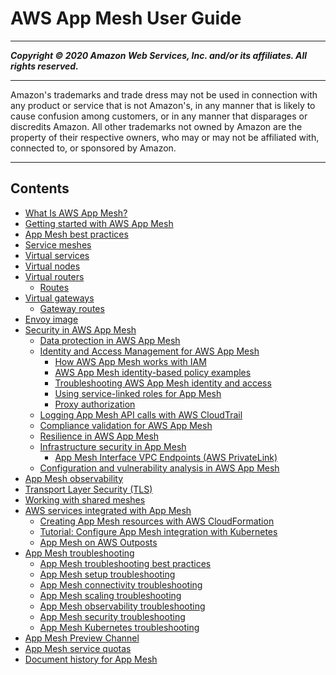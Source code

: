 # AWS App Mesh User Guide

-----
*****Copyright &copy; 2020 Amazon Web Services, Inc. and/or its affiliates. All rights reserved.*****

-----
Amazon's trademarks and trade dress may not be used in 
     connection with any product or service that is not Amazon's, 
     in any manner that is likely to cause confusion among customers, 
     or in any manner that disparages or discredits Amazon. All other 
     trademarks not owned by Amazon are the property of their respective
     owners, who may or may not be affiliated with, connected to, or 
     sponsored by Amazon.

-----
## Contents
+ [What Is AWS App Mesh?](what-is-app-mesh.md)
+ [Getting started with AWS App Mesh](appmesh-getting-started.md)
+ [App Mesh best practices](best-practices.md)
+ [Service meshes](meshes.md)
+ [Virtual services](virtual_services.md)
+ [Virtual nodes](virtual_nodes.md)
+ [Virtual routers](virtual_routers.md)
   + [Routes](routes.md)
+ [Virtual gateways](virtual_gateways.md)
   + [Gateway routes](gateway-routes.md)
+ [Envoy image](envoy.md)
+ [Security in AWS App Mesh](security.md)
   + [Data protection in AWS App Mesh](data-protection.md)
   + [Identity and Access Management for AWS App Mesh](security-iam.md)
      + [How AWS App Mesh works with IAM](security_iam_service-with-iam.md)
      + [AWS App Mesh identity-based policy examples](security_iam_id-based-policy-examples.md)
      + [Troubleshooting AWS App Mesh identity and access](security_iam_troubleshoot.md)
      + [Using service-linked roles for App Mesh](using-service-linked-roles.md)
      + [Proxy authorization](proxy-authorization.md)
   + [Logging App Mesh API calls with AWS CloudTrail](logging-using-cloudtrail.md)
   + [Compliance validation for AWS App Mesh](compliance.md)
   + [Resilience in AWS App Mesh](disaster-recovery-resiliency.md)
   + [Infrastructure security in App Mesh](infrastructure-security.md)
      + [App Mesh Interface VPC Endpoints (AWS PrivateLink)](vpc-endpoints.md)
   + [Configuration and vulnerability analysis in AWS App Mesh](configuration-vulnerability-analysis.md)
+ [App Mesh observability](observability.md)
+ [Transport Layer Security (TLS)](tls.md)
+ [Working with shared meshes](sharing.md)
+ [AWS services integrated with App Mesh](appmesh-integrations.md)
   + [Creating App Mesh resources with AWS CloudFormation](creating-resources-with-cloudformation.md)
   + [Tutorial: Configure App Mesh integration with Kubernetes](mesh-k8s-integration.md)
   + [App Mesh on AWS Outposts](app-mesh-on-outposts.md)
+ [App Mesh troubleshooting](troubleshooting.md)
   + [App Mesh troubleshooting best practices](troubleshooting-best-practices.md)
   + [App Mesh setup troubleshooting](troubleshooting-setup.md)
   + [App Mesh connectivity troubleshooting](troubleshoot-connectivity.md)
   + [App Mesh scaling troubleshooting](troubleshooting-scaling.md)
   + [App Mesh observability troubleshooting](troubleshoot-observability.md)
   + [App Mesh security troubleshooting](troubleshooting-security.md)
   + [App Mesh Kubernetes troubleshooting](troubleshooting-kubernetes.md)
+ [App Mesh Preview Channel](preview.md)
+ [App Mesh service quotas](service-quotas.md)
+ [Document history for App Mesh](doc-history.md)